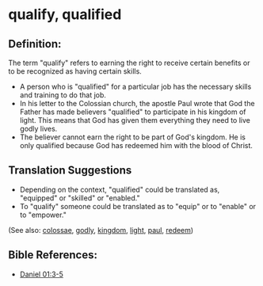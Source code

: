 # qualify, qualified #

## Definition: ##

The term "qualify" refers to earning the right to receive certain benefits or to be recognized as having certain skills.

* A person who is "qualified" for a particular job has the necessary skills and training to do that job.
* In his letter to the Colossian church, the apostle Paul wrote that God the Father has made believers "qualified" to participate in his kingdom of light. This means that God has given them everything they need to live godly lives.
* The believer cannot earn the right to be part of God's kingdom. He is only qualified because God has redeemed him with the blood of Christ.

## Translation Suggestions ##

* Depending on the context, "qualified" could be translated as, "equipped" or "skilled" or "enabled."
* To "qualify" someone could be translated as to "equip" or to "enable" or to "empower."

(See also: [colossae](../other/colossae.md), [godly](../kt/godly.md), [kingdom](../other/kingdom.md), [light](../kt/light.md), [paul](../other/paul.md), [redeem](../kt/redeem.md))

## Bible References: ##

* [Daniel 01:3-5](https://door43.org/en/bible/notes/dan/01/03)

